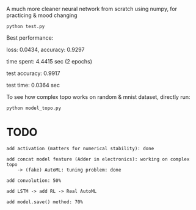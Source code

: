 A much more cleaner neural network from scratch using numpy, for practicing & mood changing

    python test.py

Best performance: 

 loss: 0.0434, accuracy: 0.9297

 time spent: 4.4415 sec (2 epochs)

 test accuracy: 0.9917

 test time: 0.0364 sec


To see how complex topo works on random & mnist dataset, directly run:

    python model_topo.py


# TODO

    add activation (matters for numerical stability): done

    add concat model feature (Adder in electronics): working on complex topo
        -> (fake) AutoML: tuning problem: done

    add convolution: 50%

    add LSTM -> add RL -> Real AutoML

    add model.save() method: 70%


